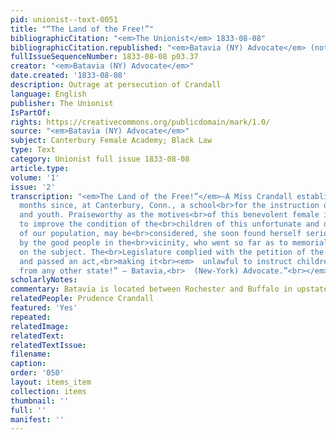 ```yaml
---
pid: unionist--text-0051
title: "“The Land of the Free!”"
bibliographicCitation: "<em>The Unionist</em> 1833-08-08"
bibliographicCitation.republished: "<em>Batavia (NY) Advocate</em> (not yet researched)"
fullIssueSequenceNumber: 1833-08-08 p03.37
creator: "<em>Batavia (NY) Advocate</em>"
date.created: '1833-08-08'
description: Outrage at persecution of Crandall
language: English
publisher: The Unionist
IsPartOf: 
rights: https://creativecommons.org/publicdomain/mark/1.0/
source: "<em>Batavia (NY) Advocate</em>"
subject: Canterbury Female Academy; Black Law
type: Text
category: Unionist full issue 1833-08-08
article.type: 
volume: '1'
issue: '2'
transcription: "<em>The Land of the Free!”</em>—A Miss Crandall established, some
  months since, at Canterbury, Conn., a school<br>for the instruction of colored children
  and youth. Praiseworthy as the motives<br>of this benevolent female in undertaking
  to improve the condition of the<br>children of this unfortunate and degraded class
  of our population, may be<br>considered, she soon found herself seriously opposed
  by the good people in the<br>vicinity, who went so far as to memorialize the Legislature
  on the subject. The<br>Legislature complied with the petition of the memorialists,
  and passed an act,<br>making it<br><em>  unlawful to instruct children of color
  from any other state!” – Batavia,<br>  (New-York) Advocate.”<br></em>"
scholarlyNotes: 
commentary: Batavia is located between Rochester and Buffalo in upstate New York.
relatedPeople: Prudence Crandall
featured: 'Yes'
repeated: 
relatedImage: 
relatedText: 
relatedTextIssue: 
filename: 
caption: 
order: '050'
layout: items_item
collection: items
thumbnail: ''
full: ''
manifest: ''
---
```

